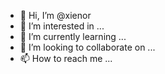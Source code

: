 - 👋 Hi, I’m @xienor
- 👀 I’m interested in ...
- 🌱 I’m currently learning ...
- 💞️ I’m looking to collaborate on ...
- 📫 How to reach me ...

<!---
xienor/xienor is a ✨ special ✨ repository because its `README.md` (this file) appears on your GitHub profile.
You can click the Preview link to take a look at your changes.
--->
